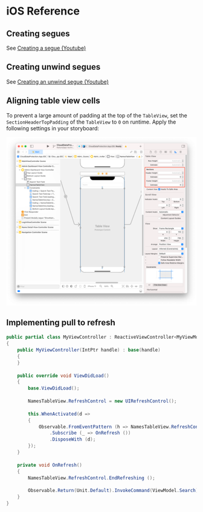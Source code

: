 # iOS Reference

## Creating segues

See [Creating a segue (Youtube)](https://youtu.be/hAJkDoSsxL4)

## Creating unwind segues

See [Creating an unwind segue (Youtube)](https://youtu.be/5Lo9XXzq8b8)

## Aligning table view cells

To prevent a large amount of padding at the top of the `TableView`, set the `SectionHeaderTopPadding` of the `TableView` to `0` on runtime. Apply the following settings in your storyboard:

![Padding](TableView_padding.png)

## Implementing pull to refresh

```c#
public partial class MyViewController : ReactiveViewController<MyViewModel>
{
    public MyViewController(IntPtr handle) : base(handle)
    {
    }

    public override void ViewDidLoad()
    {
        base.ViewDidLoad();

        NamesTableView.RefreshControl = new UIRefreshControl();

        this.WhenActivated(d =>
        {
            Observable.FromEventPattern (h => NamesTableView.RefreshControl.ValueChanged += h, h => NamesTableView.RefreshControl.ValueChanged -= h)
                .Subscribe (_ => OnRefresh ())
                .DisposeWith (d);
        });
    }

    private void OnRefresh()
    {
        NamesTableView.RefreshControl.EndRefreshing ();

        Observable.Return(Unit.Default).InvokeCommand(ViewModel.Search);
    }
}
```